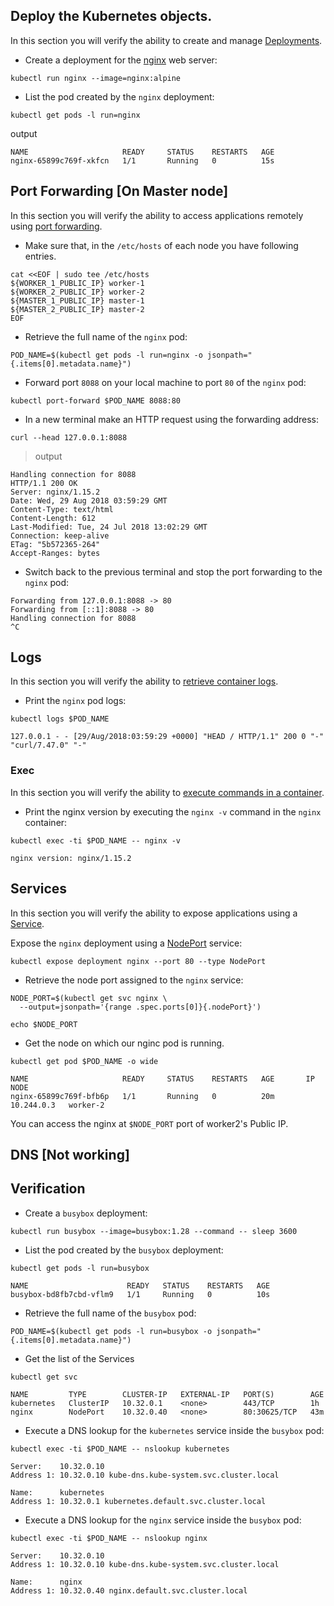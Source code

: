 ## Deploy the Kubernetes objects. 
In this section you will verify the ability to create and manage [Deployments](https://kubernetes.io/docs/concepts/workloads/controllers/deployment/).

- Create a deployment for the [nginx](https://nginx.org/en/) web server:

```command
kubectl run nginx --image=nginx:alpine
```

- List the pod created by the `nginx` deployment:

```command
kubectl get pods -l run=nginx
```
output
```
NAME                     READY     STATUS    RESTARTS   AGE
nginx-65899c769f-xkfcn   1/1       Running   0          15s
```

## Port Forwarding [On Master node]

In this section you will verify the ability to access applications remotely using [port forwarding](https://kubernetes.io/docs/tasks/access-application-cluster/port-forward-access-application-cluster/).

- Make sure that, in the `/etc/hosts` of each node you have following entries.

```command
cat <<EOF | sudo tee /etc/hosts
${WORKER_1_PUBLIC_IP} worker-1
${WORKER_2_PUBLIC_IP} worker-2
${MASTER_1_PUBLIC_IP} master-1 
${MASTER_2_PUBLIC_IP} master-2 
EOF
```

- Retrieve the full name of the `nginx` pod:

```command
POD_NAME=$(kubectl get pods -l run=nginx -o jsonpath="{.items[0].metadata.name}")
```

- Forward port `8088` on your local machine to port `80` of the `nginx` pod:

```command
kubectl port-forward $POD_NAME 8088:80
```


- In a new terminal make an HTTP request using the forwarding address:

```command
curl --head 127.0.0.1:8088
```
> output
```
Handling connection for 8088
HTTP/1.1 200 OK
Server: nginx/1.15.2
Date: Wed, 29 Aug 2018 03:59:29 GMT
Content-Type: text/html
Content-Length: 612
Last-Modified: Tue, 24 Jul 2018 13:02:29 GMT
Connection: keep-alive
ETag: "5b572365-264"
Accept-Ranges: bytes
```

- Switch back to the previous terminal and stop the port forwarding to the `nginx` pod:

```
Forwarding from 127.0.0.1:8088 -> 80
Forwarding from [::1]:8088 -> 80
Handling connection for 8088
^C
```

## Logs

In this section you will verify the ability to [retrieve container logs](https://kubernetes.io/docs/concepts/cluster-administration/logging/).

- Print the `nginx` pod logs:

```command
kubectl logs $POD_NAME
```
```
127.0.0.1 - - [29/Aug/2018:03:59:29 +0000] "HEAD / HTTP/1.1" 200 0 "-" "curl/7.47.0" "-"
```

### Exec

In this section you will verify the ability to [execute commands in a container](https://kubernetes.io/docs/tasks/debug-application-cluster/get-shell-running-container/#running-individual-commands-in-a-container).

- Print the nginx version by executing the `nginx -v` command in the `nginx` container:

```command
kubectl exec -ti $POD_NAME -- nginx -v
```
```
nginx version: nginx/1.15.2
```

## Services

In this section you will verify the ability to expose applications using a [Service](https://kubernetes.io/docs/concepts/services-networking/service/).

Expose the `nginx` deployment using a [NodePort](https://kubernetes.io/docs/concepts/services-networking/service/#type-nodeport) service:

```command
kubectl expose deployment nginx --port 80 --type NodePort
```

- Retrieve the node port assigned to the `nginx` service:

```command
NODE_PORT=$(kubectl get svc nginx \
  --output=jsonpath='{range .spec.ports[0]}{.nodePort}')
  
echo $NODE_PORT  
```      

- Get the node on which our nginc pod is running.

```command
kubectl get pod $POD_NAME -o wide
```
```
NAME                     READY     STATUS    RESTARTS   AGE       IP           NODE
nginx-65899c769f-bfb6p   1/1       Running   0          20m       10.244.0.3   worker-2
```
You can access the nginx at `$NODE_PORT` port of worker2's Public IP.


## DNS [Not working]

## Verification

- Create a `busybox` deployment:

```command
kubectl run busybox --image=busybox:1.28 --command -- sleep 3600
```

- List the pod created by the `busybox` deployment:

```command
kubectl get pods -l run=busybox
```
```
NAME                      READY   STATUS    RESTARTS   AGE
busybox-bd8fb7cbd-vflm9   1/1     Running   0          10s
```

- Retrieve the full name of the `busybox` pod:

```command
POD_NAME=$(kubectl get pods -l run=busybox -o jsonpath="{.items[0].metadata.name}")
```

- Get the list of the Services

```command
kubectl get svc
```
```
NAME         TYPE        CLUSTER-IP   EXTERNAL-IP   PORT(S)        AGE
kubernetes   ClusterIP   10.32.0.1    <none>        443/TCP        1h
nginx        NodePort    10.32.0.40   <none>        80:30625/TCP   43m
```

- Execute a DNS lookup for the `kubernetes` service inside the `busybox` pod:

```command
kubectl exec -ti $POD_NAME -- nslookup kubernetes
```
```
Server:    10.32.0.10
Address 1: 10.32.0.10 kube-dns.kube-system.svc.cluster.local

Name:      kubernetes
Address 1: 10.32.0.1 kubernetes.default.svc.cluster.local

```

- Execute a DNS lookup for the `nginx` service inside the `busybox` pod:

```command
kubectl exec -ti $POD_NAME -- nslookup nginx
```
```
Server:    10.32.0.10
Address 1: 10.32.0.10 kube-dns.kube-system.svc.cluster.local

Name:      nginx
Address 1: 10.32.0.40 nginx.default.svc.cluster.local
```
